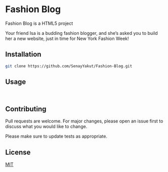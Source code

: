 # Fashion Blog


Fashion Blog is a HTML5 project

Your friend Isa is a budding fashion blogger, and she’s asked you to build her a new website, just in time for New York Fashion Week!

## Installation

```bash
git clone https://github.com/SenayYakut/Fashion-Blog.git
```

## Usage

```HTML5


```

## Contributing
Pull requests are welcome. For major changes, please open an issue first to discuss what you would like to change.

Please make sure to update tests as appropriate.

## License
[MIT](https://choosealicense.com/licenses/mit/)
